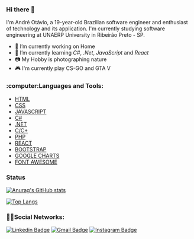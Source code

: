 ### Hi there 👋

I'm André Otávio, a 19-year-old Brazilian software engineer and enthusiast of technology and its application.
I'm currently studying software engineering at UNAERP University in Ribeirão Preto - SP.

- 🔭 I’m currently working on Home 
- 🌱 I’m currently learning *C#*, *.Net*, *JavaScript* and *React*
- 📷 My Hobby is photographing nature
- 🎮 I'm currently play CS-GO and GTA V

<h3 align="left">:computer:Languages and Tools:</h3>
<p align="left"> 
<ul>
  <li><a href="https://www.w3schools.com/html/">HTML</a></li>
  <li><a href="https://www.w3schools.com/Css/">CSS</a></li>
  <li><a href="https://www.javascript.com/">JAVASCRIPT</a></li>
  <li><a href="https://docs.microsoft.com/pt-br/dotnet/csharp/">C#</a></li>
  <li><a href="https://docs.microsoft.com/pt-br/dotnet/csharp/">.NET</a></li>
  <li><a href="http://linguagemc.com.br/">C/C+</a></li>
  <li><a href="https://www.php.net/">PHP</a></li>
  <li><a href="https://pt-br.reactjs.org/">REACT</a></li>
  <li><a href="https://getbootstrap.com/">BOOTSTRAP</a></li>  
  <li><a href="https://developers.google.com/chart/">GOOGLE CHARTS</a></li>
  <li><a href="https://fontawesome.com/">FONT AWESOME</a></li>
</ul>
</p>

### Status

[![Anurag's GitHub stats](https://github-readme-stats.vercel.app/api?username=dequim1000&hide=issues,contribs&hide_border=true&count_private=true)](https://github.com/dequim1000/github-readme-stats)

[![Top Langs](https://github-readme-stats.vercel.app/api/top-langs/?username=dequim1000&langs_count=8&layout=compact&hide_border=true)](https://github.com/dequim1000/github-readme-stats)

<h3 align="left">👨‍💻Social Networks:</h3>

[![Linkedin Badge](https://img.shields.io/badge/-andreotavio-6633cc?style=flat-square&logo=Linkedin&logoColor=white&link=https://www.linkedin.com/in/andreotavio/)](https://www.linkedin.com/in/andreotavio/) 
[![Gmail Badge](https://img.shields.io/badge/-Gmail-6633cc?style=flat-square&logo=Gmail&logoColor=white&link=mailto:andreotaviobordonal@gmail.com)](mailto:andreotaviobordonal@gmail.com)
[![Instagram Badge](https://img.shields.io/badge/-@otavioandre-6633cc?style=flat-square&logo=Instagram&logoColor=white&link=https://www.instagram.com/otavioandre/)](https://www.instagram.com/otavioandre/)

